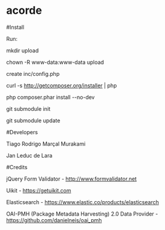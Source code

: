 # acorde


#Install

Run: 

mkdir upload

chown -R www-data:www-data upload

create inc/config.php

curl -s http://getcomposer.org/installer | php

php composer.phar install --no-dev

git submodule init

git submodule update


#Developers 

Tiago Rodrigo Marçal Murakami

Jan Leduc de Lara

#Credits

jQuery Form Validator - http://www.formvalidator.net

Uikit - https://getuikit.com

Elasticsearch - https://www.elastic.co/products/elasticsearch

OAI-PMH (Package Metadata Harvesting) 2.0 Data Provider - https://github.com/danielneis/oai_pmh
